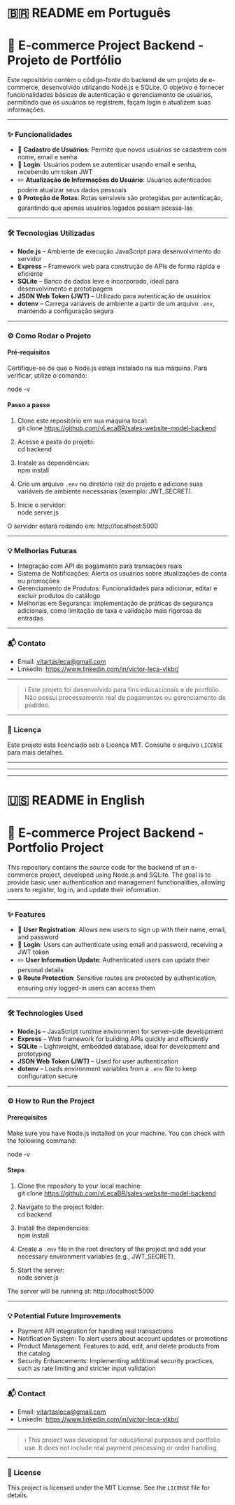 # 🇧🇷 README em Português
# 🛒 E-commerce Project Backend - Projeto de Portfólio

Este repositório contém o código-fonte do backend de um projeto de e-commerce, desenvolvido utilizando Node.js e SQLite. O objetivo é fornecer funcionalidades básicas de autenticação e gerenciamento de usuários, permitindo que os usuários se registrem, façam login e atualizem suas informações.

---

### ✨ Funcionalidades

- 📝 **Cadastro de Usuários**: Permite que novos usuários se cadastrem com nome, email e senha  
- 🔑 **Login**: Usuários podem se autenticar usando email e senha, recebendo um token JWT  
- ✏️ **Atualização de Informações do Usuário**: Usuários autenticados podem atualizar seus dados pessoais  
- 🔒 **Proteção de Rotas**: Rotas sensíveis são protegidas por autenticação, garantindo que apenas usuários logados possam acessá-las

---

### 🛠️ Tecnologias Utilizadas

- **Node.js** – Ambiente de execução JavaScript para desenvolvimento do servidor  
- **Express** – Framework web para construção de APIs de forma rápida e eficiente  
- **SQLite** – Banco de dados leve e incorporado, ideal para desenvolvimento e prototipagem  
- **JSON Web Token (JWT)** – Utilizado para autenticação de usuários  
- **dotenv** – Carrega variáveis de ambiente a partir de um arquivo `.env`, mantendo a configuração segura  

---

### ⚙️ Como Rodar o Projeto

#### Pré-requisitos

Certifique-se de que o Node.js esteja instalado na sua máquina. Para verificar, utilize o comando:

node -v

#### Passo a passo

1. Clone este repositório em sua máquina local:  
   git clone https://github.com/vLecaBR/sales-website-model-backend

2. Acesse a pasta do projeto:  
   cd backend

3. Instale as dependências:  
   npm install

4. Crie um arquivo `.env` no diretório raiz do projeto e adicione suas variáveis de ambiente necessárias (exemplo: JWT_SECRET).

5. Inicie o servidor:  
   node server.js

O servidor estará rodando em: http://localhost:5000

---

### 💡 Melhorias Futuras

- Integração com API de pagamento para transações reais  
- Sistema de Notificações: Alerta os usuários sobre atualizações de conta ou promoções  
- Gerenciamento de Produtos: Funcionalidades para adicionar, editar e excluir produtos do catálogo  
- Melhorias em Segurança: Implementação de práticas de segurança adicionais, como limitação de taxa e validação mais rigorosa de entradas  

---

### 📬 Contato

- Email: vitartasleca@gmail.com  
- LinkedIn: https://www.linkedin.com/in/victor-leca-vlkbr/

---

> ℹ️ Este projeto foi desenvolvido para fins educacionais e de portfólio. Não possui processamento real de pagamentos ou gerenciamento de pedidos.

---

### 📄 Licença

Este projeto está licenciado sob a Licença MIT. Consulte o arquivo `LICENSE` para mais detalhes.

---
---
---

# 🇺🇸 README in English
# 🛒 E-commerce Project Backend - Portfolio Project

This repository contains the source code for the backend of an e-commerce project, developed using Node.js and SQLite. The goal is to provide basic user authentication and management functionalities, allowing users to register, log in, and update their information.

---

### ✨ Features

- 📝 **User Registration**: Allows new users to sign up with their name, email, and password  
- 🔑 **Login**: Users can authenticate using email and password, receiving a JWT token  
- ✏️ **User Information Update**: Authenticated users can update their personal details  
- 🔒 **Route Protection**: Sensitive routes are protected by authentication, ensuring only logged-in users can access them

---

### 🛠️ Technologies Used

- **Node.js** – JavaScript runtime environment for server-side development  
- **Express** – Web framework for building APIs quickly and efficiently  
- **SQLite** – Lightweight, embedded database, ideal for development and prototyping  
- **JSON Web Token (JWT)** – Used for user authentication  
- **dotenv** – Loads environment variables from a `.env` file to keep configuration secure  

---

### ⚙️ How to Run the Project

#### Prerequisites

Make sure you have Node.js installed on your machine. You can check with the following command:

node -v

#### Steps

1. Clone the repository to your local machine:  
   git clone https://github.com/vLecaBR/sales-website-model-backend

2. Navigate to the project folder:  
   cd backend

3. Install the dependencies:  
   npm install

4. Create a `.env` file in the root directory of the project and add your necessary environment variables (e.g., JWT_SECRET).

5. Start the server:  
   node server.js

The server will be running at: http://localhost:5000

---

### 💡 Potential Future Improvements

- Payment API integration for handling real transactions  
- Notification System: To alert users about account updates or promotions  
- Product Management: Features to add, edit, and delete products from the catalog  
- Security Enhancements: Implementing additional security practices, such as rate limiting and stricter input validation  

---

### 📬 Contact

- Email: vitartasleca@gmail.com  
- LinkedIn: https://www.linkedin.com/in/victor-leca-vlkbr/

---

> ℹ️ This project was developed for educational purposes and portfolio use. It does not include real payment processing or order handling.

---

### 📄 License

This project is licensed under the MIT License. See the `LICENSE` file for details.
